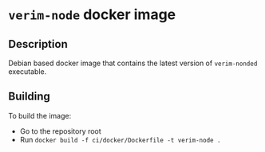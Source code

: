 # `verim-node` docker image

## Description

Debian based docker image that contains the latest version of `verim-nonded` executable.

## Building

To build the image:

- Go to the repository root
- Run `docker build -f ci/docker/Dockerfile -t verim-node .`

